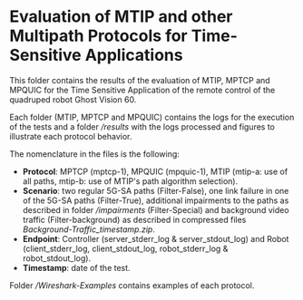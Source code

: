 # Evaluation of MTIP and other Multipath Protocols for Time-Sensitive Applications

This folder contains the results of the evaluation of MTIP, MPTCP and MPQUIC for the Time Sensitive Application of the remote control of the quadruped robot Ghost Vision 60.

Each folder (MTIP, MPTCP and MPQUIC) contains the logs for the execution of the tests and a folder <em>/results</em> with the logs processed and figures to illustrate each protocol behavior.

The nomenclature in the files is the following:

* **Protocol**: MPTCP (mptcp-1), MPQUIC (mpquic-1), MTIP (mtip-a: use of all paths, mtip-b: use of MTIP's path algorithm selection).
* **Scenario**: two regular 5G-SA paths (Filter-False), one link failure in one of the 5G-SA paths (Filter-True), additional impairments to the paths as described in folder <em>/impairments</em> (Filter-Special) and background video traffic (Filter-background) as described in compressed files <em>Background-Traffic_*timestamp*.zip</em>.
* **Endpoint**: Controller (server_stderr_log & server_stdout_log) and Robot (client_stderr_log, client_stdout_log, robot_stderr_log & robot_stdout_log).
* **Timestamp**: date of the test.

Folder <em>/Wireshark-Examples</em> contains examples of each protocol.



